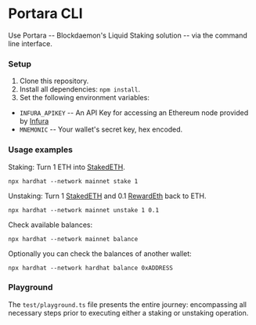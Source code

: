 # Portara CLI

Use Portara -- Blockdaemon's Liquid Staking solution -- via the command line interface.


### Setup

1. Clone this repository.
2. Install all dependencies: `npm install`.
3. Set the following environment variables:
  - `INFURA_APIKEY` -- An API Key for accessing an Ethereum node provided by [Infura](https://www.infura.io)
  - `MNEMONIC` -- Your wallet's secret key, hex encoded.


### Usage examples

Staking: Turn 1 ETH into [StakedETH](https://etherscan.io/address/0x65077fa7df8e38e135bd4052ac243f603729892d).
```
npx hardhat --network mainnet stake 1
```

Unstaking: Turn 1 [StakedETH](https://etherscan.io/address/0x65077fa7df8e38e135bd4052ac243f603729892d) and 0.1 [RewardEth](https://etherscan.io/address/0xcbe26dbc91b05c160050167107154780f36ceaab) back to ETH.
```
npx hardhat --network mainnet unstake 1 0.1
```

Check available balances:
```
npx hardhat --network mainnet balance
```

Optionally you can check the balances of another wallet:
```
npx hardhat --network hardhat balance 0xADDRESS
```


### Playground

The `test/playground.ts` file presents the entire journey:
encompassing all necessary steps prior to executing either a staking
or unstaking operation.

